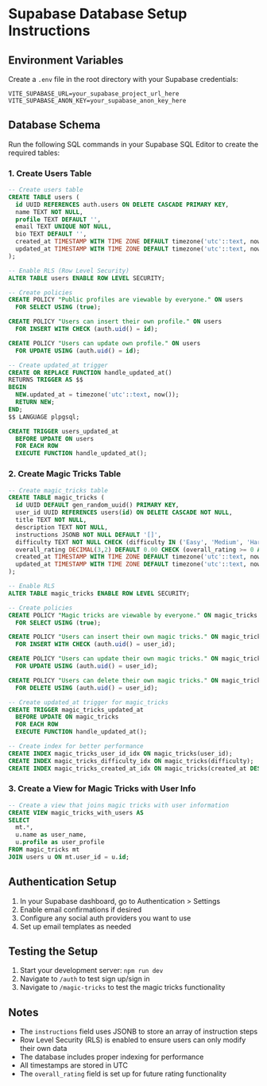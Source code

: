 # Supabase Database Setup Instructions

## Environment Variables
Create a `.env` file in the root directory with your Supabase credentials:

```env
VITE_SUPABASE_URL=your_supabase_project_url_here
VITE_SUPABASE_ANON_KEY=your_supabase_anon_key_here
```

## Database Schema

Run the following SQL commands in your Supabase SQL Editor to create the required tables:

### 1. Create Users Table

```sql
-- Create users table
CREATE TABLE users (
  id UUID REFERENCES auth.users ON DELETE CASCADE PRIMARY KEY,
  name TEXT NOT NULL,
  profile TEXT DEFAULT '',
  email TEXT UNIQUE NOT NULL,
  bio TEXT DEFAULT '',
  created_at TIMESTAMP WITH TIME ZONE DEFAULT timezone('utc'::text, now()) NOT NULL,
  updated_at TIMESTAMP WITH TIME ZONE DEFAULT timezone('utc'::text, now()) NOT NULL
);

-- Enable RLS (Row Level Security)
ALTER TABLE users ENABLE ROW LEVEL SECURITY;

-- Create policies
CREATE POLICY "Public profiles are viewable by everyone." ON users
  FOR SELECT USING (true);

CREATE POLICY "Users can insert their own profile." ON users
  FOR INSERT WITH CHECK (auth.uid() = id);

CREATE POLICY "Users can update own profile." ON users
  FOR UPDATE USING (auth.uid() = id);

-- Create updated_at trigger
CREATE OR REPLACE FUNCTION handle_updated_at()
RETURNS TRIGGER AS $$
BEGIN
  NEW.updated_at = timezone('utc'::text, now());
  RETURN NEW;
END;
$$ LANGUAGE plpgsql;

CREATE TRIGGER users_updated_at
  BEFORE UPDATE ON users
  FOR EACH ROW
  EXECUTE FUNCTION handle_updated_at();
```

### 2. Create Magic Tricks Table

```sql
-- Create magic_tricks table
CREATE TABLE magic_tricks (
  id UUID DEFAULT gen_random_uuid() PRIMARY KEY,
  user_id UUID REFERENCES users(id) ON DELETE CASCADE NOT NULL,
  title TEXT NOT NULL,
  description TEXT NOT NULL,
  instructions JSONB NOT NULL DEFAULT '[]',
  difficulty TEXT NOT NULL CHECK (difficulty IN ('Easy', 'Medium', 'Hard')),
  overall_rating DECIMAL(3,2) DEFAULT 0.00 CHECK (overall_rating >= 0 AND overall_rating <= 5),
  created_at TIMESTAMP WITH TIME ZONE DEFAULT timezone('utc'::text, now()) NOT NULL,
  updated_at TIMESTAMP WITH TIME ZONE DEFAULT timezone('utc'::text, now()) NOT NULL
);

-- Enable RLS
ALTER TABLE magic_tricks ENABLE ROW LEVEL SECURITY;

-- Create policies
CREATE POLICY "Magic tricks are viewable by everyone." ON magic_tricks
  FOR SELECT USING (true);

CREATE POLICY "Users can insert their own magic tricks." ON magic_tricks
  FOR INSERT WITH CHECK (auth.uid() = user_id);

CREATE POLICY "Users can update their own magic tricks." ON magic_tricks
  FOR UPDATE USING (auth.uid() = user_id);

CREATE POLICY "Users can delete their own magic tricks." ON magic_tricks
  FOR DELETE USING (auth.uid() = user_id);

-- Create updated_at trigger for magic_tricks
CREATE TRIGGER magic_tricks_updated_at
  BEFORE UPDATE ON magic_tricks
  FOR EACH ROW
  EXECUTE FUNCTION handle_updated_at();

-- Create index for better performance
CREATE INDEX magic_tricks_user_id_idx ON magic_tricks(user_id);
CREATE INDEX magic_tricks_difficulty_idx ON magic_tricks(difficulty);
CREATE INDEX magic_tricks_created_at_idx ON magic_tricks(created_at DESC);
```

### 3. Create a View for Magic Tricks with User Info

```sql
-- Create a view that joins magic tricks with user information
CREATE VIEW magic_tricks_with_users AS
SELECT 
  mt.*,
  u.name as user_name,
  u.profile as user_profile
FROM magic_tricks mt
JOIN users u ON mt.user_id = u.id;
```

## Authentication Setup

1. In your Supabase dashboard, go to Authentication > Settings
2. Enable email confirmations if desired
3. Configure any social auth providers you want to use
4. Set up email templates as needed

## Testing the Setup

1. Start your development server: `npm run dev`
2. Navigate to `/auth` to test sign up/sign in
3. Navigate to `/magic-tricks` to test the magic tricks functionality

## Notes

- The `instructions` field uses JSONB to store an array of instruction steps
- Row Level Security (RLS) is enabled to ensure users can only modify their own data
- The database includes proper indexing for performance
- All timestamps are stored in UTC
- The `overall_rating` field is set up for future rating functionality
